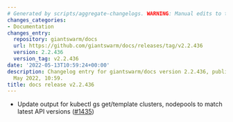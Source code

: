 ```yaml
---
# Generated by scripts/aggregate-changelogs. WARNING: Manual edits to this files will be overwritten.
changes_categories:
- Documentation
changes_entry:
  repository: giantswarm/docs
  url: https://github.com/giantswarm/docs/releases/tag/v2.2.436
  version: 2.2.436
  version_tag: v2.2.436
date: '2022-05-13T10:59:24+00:00'
description: Changelog entry for giantswarm/docs version 2.2.436, published on 13
  May 2022, 10:59.
title: docs release v2.2.436
---
```


- Update output for kubectl gs get/template clusters, nodepools to match latest API versions ([#1435](https://github.com/giantswarm/docs/pull/1435))
